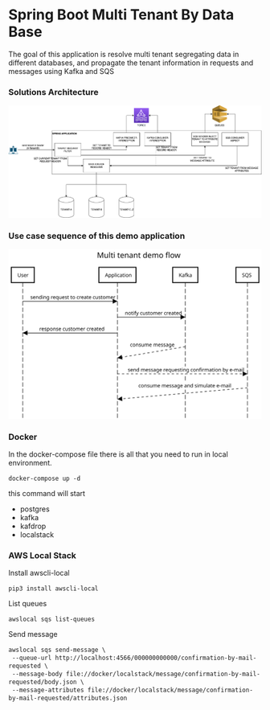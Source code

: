 
# Spring Boot Multi Tenant By Data Base
The goal of this application is resolve multi tenant segregating data in different databases,
and propagate the tenant information in requests and messages using Kafka and SQS

### Solutions Architecture
<img src="./documentation/solution-architecture.drawio.png">

### Use case sequence of this demo application
<img src="./documentation/create-customer-usecase-sequence.svg">

### Docker
In the docker-compose file there is all that you need to run in local environment.
```
docker-compose up -d
```
this command will start
<ul>
    <li>postgres</li>
    <li>kafka</li>
    <li>kafdrop</li>
    <li>localstack</li>
</ul>

### AWS Local Stack
Install awscli-local
```
pip3 install awscli-local
```

List queues
```
awslocal sqs list-queues
```

Send message
```
awslocal sqs send-message \
 --queue-url http://localhost:4566/000000000000/confirmation-by-mail-requested \
 --message-body file://docker/localstack/message/confirmation-by-mail-requested/body.json \
 --message-attributes file://docker/localstack/message/confirmation-by-mail-requested/attributes.json
```